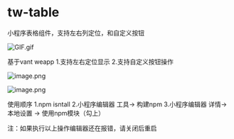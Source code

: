 # tw-table
小程序表格组件，支持左右列定位，和自定义按钮


![GIF.gif](https://upload-images.jianshu.io/upload_images/5622382-c36bf39bbb14682d.gif?imageMogr2/auto-orient/strip)


基于vant weapp
1.支持左右定位显示
2.支持自定义按钮操作

![image.png](https://upload-images.jianshu.io/upload_images/5622382-0606b2608ebdccb2.png?imageMogr2/auto-orient/strip%7CimageView2/2/w/1240)


![image.png](https://upload-images.jianshu.io/upload_images/5622382-a062e0c48db94c1d.png?imageMogr2/auto-orient/strip%7CimageView2/2/w/1240)

使用顺序
1.npm isntall
2.小程序编辑器 工具-> 构建npm
3.小程序编辑器 详情-> 本地设置 -> 使用npm模块（勾上）

注：如果执行以上操作编辑器还在报错，请关闭后重启
